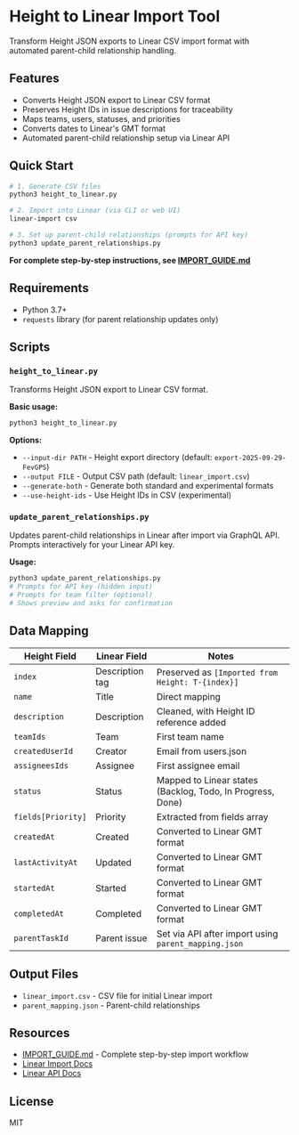 # Height to Linear Import Tool

Transform Height JSON exports to Linear CSV import format with automated parent-child relationship handling.

## Features

- Converts Height JSON export to Linear CSV format
- Preserves Height IDs in issue descriptions for traceability
- Maps teams, users, statuses, and priorities
- Converts dates to Linear's GMT format
- Automated parent-child relationship setup via Linear API

## Quick Start

```bash
# 1. Generate CSV files
python3 height_to_linear.py

# 2. Import into Linear (via CLI or web UI)
linear-import csv

# 3. Set up parent-child relationships (prompts for API key)
python3 update_parent_relationships.py
```

**For complete step-by-step instructions, see [IMPORT_GUIDE.md](IMPORT_GUIDE.md)**

## Requirements

- Python 3.7+
- `requests` library (for parent relationship updates only)

## Scripts

### `height_to_linear.py`

Transforms Height JSON export to Linear CSV format.

**Basic usage:**
```bash
python3 height_to_linear.py
```

**Options:**
- `--input-dir PATH` - Height export directory (default: `export-2025-09-29-FevGPS`)
- `--output FILE` - Output CSV path (default: `linear_import.csv`)
- `--generate-both` - Generate both standard and experimental formats
- `--use-height-ids` - Use Height IDs in CSV (experimental)

### `update_parent_relationships.py`

Updates parent-child relationships in Linear after import via GraphQL API. Prompts interactively for your Linear API key.

**Usage:**
```bash
python3 update_parent_relationships.py
# Prompts for API key (hidden input)
# Prompts for team filter (optional)
# Shows preview and asks for confirmation
```

## Data Mapping

| Height Field | Linear Field | Notes |
|--------------|--------------|-------|
| `index` | Description tag | Preserved as `[Imported from Height: T-{index}]` |
| `name` | Title | Direct mapping |
| `description` | Description | Cleaned, with Height ID reference added |
| `teamIds` | Team | First team name |
| `createdUserId` | Creator | Email from users.json |
| `assigneesIds` | Assignee | First assignee email |
| `status` | Status | Mapped to Linear states (Backlog, Todo, In Progress, Done) |
| `fields[Priority]` | Priority | Extracted from fields array |
| `createdAt` | Created | Converted to Linear GMT format |
| `lastActivityAt` | Updated | Converted to Linear GMT format |
| `startedAt` | Started | Converted to Linear GMT format |
| `completedAt` | Completed | Converted to Linear GMT format |
| `parentTaskId` | Parent issue | Set via API after import using `parent_mapping.json` |

## Output Files

- `linear_import.csv` - CSV file for initial Linear import
- `parent_mapping.json` - Parent-child relationships

## Resources

- [IMPORT_GUIDE.md](IMPORT_GUIDE.md) - Complete step-by-step import workflow
- [Linear Import Docs](https://linear.app/docs/import-issues)
- [Linear API Docs](https://developers.linear.app/docs)

## License

MIT
